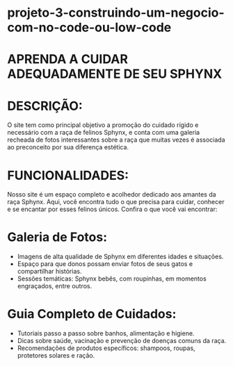 # projeto-3-construindo-um-negocio-com-no-code-ou-low-code
# APRENDA A CUIDAR ADEQUADAMENTE DE SEU SPHYNX

# DESCRIÇÃO:

O site tem como principal objetivo a promoção do cuidado rígido e necessário com a raça de felinos Sphynx, e conta com uma galeria recheada de fotos interessantes sobre a raça que muitas vezes é 
associada ao preconceito por sua diferença estética.

# FUNCIONALIDADES:

Nosso site é um espaço completo e acolhedor dedicado aos amantes da raça Sphynx. Aqui, você encontra tudo o que precisa para cuidar, conhecer e se encantar por esses felinos únicos. 
Confira o que você vai encontrar:

# Galeria de Fotos:
- Imagens de alta qualidade de Sphynx em diferentes idades e situações.
- Espaço para que donos possam enviar fotos de seus gatos e compartilhar histórias.
- Sessões temáticas: Sphynx bebês, com roupinhas, em momentos engraçados, entre outros.

# Guia Completo de Cuidados:
- Tutoriais passo a passo sobre banhos, alimentação e higiene.
- Dicas sobre saúde, vacinação e prevenção de doenças comuns da raça.
- Recomendações de produtos específicos: shampoos, roupas, protetores solares e ração.
